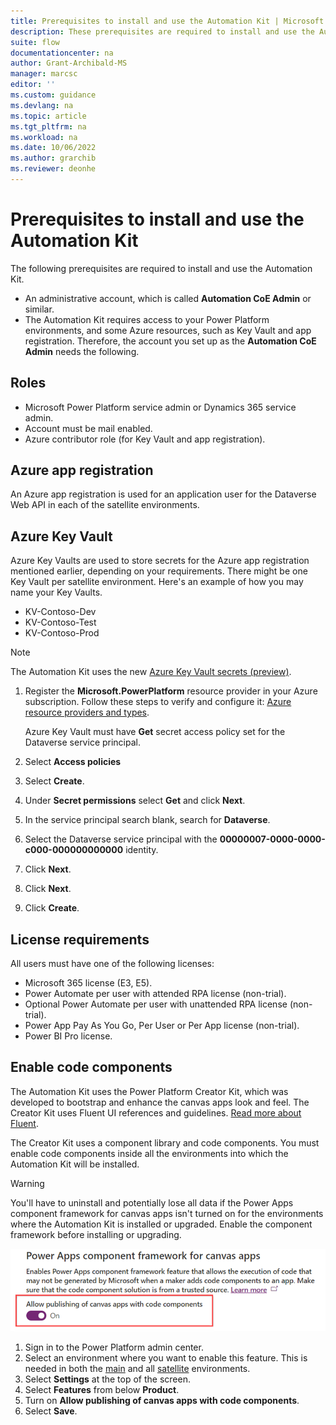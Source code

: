 ```yaml
---
title: Prerequisites to install and use the Automation Kit | Microsoft Docs
description: These prerequisites are required to install and use the Automation Kit.
suite: flow
documentationcenter: na
author: Grant-Archibald-MS
manager: marcsc
editor: ''
ms.custom: guidance
ms.devlang: na
ms.topic: article
ms.tgt_pltfrm: na
ms.workload: na
ms.date: 10/06/2022
ms.author: grarchib
ms.reviewer: deonhe
---
```


# Prerequisites to install and use the Automation Kit

The following prerequisites are required to install and use the Automation Kit.

- An administrative account, which is called **Automation CoE Admin** or similar.
- The Automation Kit requires access to your Power Platform environments, and some Azure resources, such as Key Vault and app registration. Therefore, the account you set up as the **Automation CoE Admin** needs the following.

## Roles

- Microsoft Power Platform service admin or Dynamics 365 service admin.
- Account must be mail enabled.
- Azure contributor role (for Key Vault and app registration).

## Azure app registration

An Azure app registration is used for an application user for the Dataverse Web API in each of the satellite environments.

## Azure Key Vault

Azure Key Vaults are used to store secrets for the Azure app registration mentioned earlier, depending on your requirements. There might be one Key Vault per satellite environment. Here's an example of how you may name your Key Vaults.

- KV-Contoso-Dev
- KV-Contoso-Test
- KV-Contoso-Prod

>[!NOTE]
>The Automation Kit uses the new [Azure Key Vault secrets (preview)](/powerapps/maker/data-platform/EnvironmentVariables#use-azure-key-vault-secrets-preview).

1. Register the **Microsoft.PowerPlatform** resource provider in your Azure subscription. Follow these steps to verify and configure it: [Azure resource providers and types](/azure/azure-resource-manager/management/resource-providers-and-types).

   Azure Key Vault must have **Get** secret access policy set for the Dataverse service principal.

1. Select **Access policies**
2. Select **Create**.
3. Under **Secret permissions** select **Get** and click **Next**.
4. In the service principal search blank, search for **Dataverse**.
5. Select the Dataverse service principal with the **00000007-0000-0000-c000-000000000000** identity.
6. Click **Next**.
7. Click **Next**.
8. Click **Create**.

## License requirements

All users must have one of the following licenses:

- Microsoft 365 license (E3, E5).
- Power Automate per user with attended RPA license (non-trial).
- Optional Power Automate per user with unattended RPA license (non-trial).
- Power App Pay As You Go, Per User or Per App license (non-trial).
- Power BI Pro license.

## Enable code components

The Automation Kit uses the Power Platform Creator Kit, which was developed to bootstrap and enhance the canvas apps look and feel. The Creator Kit uses Fluent UI references and guidelines. [Read more about Fluent](https://www.microsoft.com/design/fluent/).

The Creator Kit uses a component library and code components. You must enable code components inside all the environments into which the Automation Kit will be installed.

> [!WARNING]
> You'll have to uninstall and potentially lose all data if the Power Apps component framework for canvas apps isn't turned on for the environments where the Automation Kit is installed or upgraded. Enable the component framework before installing or upgrading.

![A screenshot that displays the environments](../media/CodeComponentsTurnedOn.png "A screenshot that displays the environments.")

1. Sign in to the Power Platform admin center.
1. Select an environment where you want to enable this feature. This is needed in both the [main](/power-automate/guidance/automation-kit/setup/main) and all [satellite](/power-automate/guidance/automation-kit/setup/satellite) environments.
1. Select **Settings** at the top of the screen.
1. Select **Features** from below **Product**.
1. Turn on **Allow publishing of canvas apps with code components**.
1. Select **Save**.
